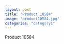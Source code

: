 ```yaml
---
layout: post
title: "Product 10584"
image: "product10584.jpg"
categories: "category1"
---
```

Product 10584
